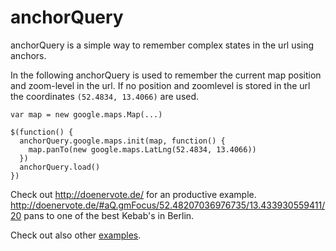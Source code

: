 anchorQuery
===========

anchorQuery is a simple way to remember complex states in the url using anchors.

In the following anchorQuery is used to remember the current map position and zoom-level in the url.
If no position and zoomlevel is stored in the url the coordinates `(52.4834, 13.4066)` are used.

```
var map = new google.maps.Map(...)

$(function() {
  anchorQuery.google.maps.init(map, function() {
    map.panTo(new google.maps.LatLng(52.4834, 13.4066))
  })
  anchorQuery.load()
})
```

Check out http://doenervote.de/ for an productive example. http://doenervote.de/#aQ.gmFocus/52.48207036976735/13.433930559411/20 pans to one of the best Kebab's in Berlin.

Check out also other [examples](example).

